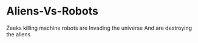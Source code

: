 # Aliens-Vs-Robots
Zeeks killing machine robots are Invading the universe And are destroying the aliens 
